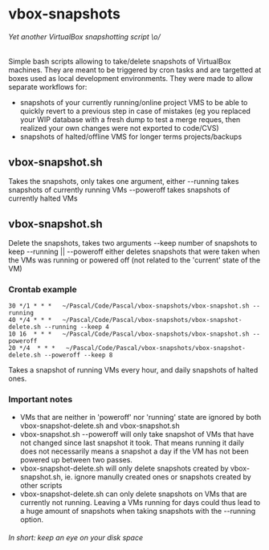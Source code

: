 # vbox-snapshots
###### Yet another VirtualBox snapshotting script \o/
Simple bash scripts allowing to take/delete snapshots of VirtualBox machines. They are meant to be triggered by cron tasks and are targetted at boxes used as local development environments.
They were made to allow separate workflows for:
- snapshots of your currently running/online project VMS to be able to quickly revert to a previous step in case of mistakes (eg you replaced your WIP database with a fresh dump to test a merge reques, then realized your own changes were not exported to code/CVS)
- snapshots of halted/offline VMS for longer terms projects/backups

## vbox-snapshot.sh
Takes the snapshots, only takes one argument, either
  --running
  takes snapshots of currently running VMs
  --poweroff
  takes snapshots of currently halted VMs
  
## vbox-snapshot.sh
Delete the snapshots, takes two arguments
  --keep <number>
  number of snapshots to keep
  --running || --poweroff
  either deletes snapshots that were taken when the VMs was running or powered off (not related to the 'current' state of the VM)

### Crontab example
```
30 */1 * * *   ~/Pascal/Code/Pascal/vbox-snapshots/vbox-snapshot.sh --running
40 */4 * * *   ~/Pascal/Code/Pascal/vbox-snapshots/vbox-snapshot-delete.sh --running --keep 4
10 16  * * *   ~/Pascal/Code/Pascal/vbox-snapshots/vbox-snapshot.sh --poweroff
20 */4  * * *   ~/Pascal/Code/Pascal/vbox-snapshots/vbox-snapshot-delete.sh --poweroff --keep 8
```
Takes a snapshot of running VMs every hour, and daily snapshots of halted ones.

### Important notes
- VMs that are neither in 'poweroff' nor 'running' state are ignored by both vbox-snapshot-delete.sh and vbox-snapshot.sh
- vbox-snapshot.sh --poweroff will only take snapshot of VMs that have not changed since last snapshot it took. That means running it daily does not necessarily means a snapshot a day if the VM has not been powered up between two passes.
- vbox-snapshot-delete.sh will only delete snapshots created by vbox-snapshot.sh, ie. ignore manully created ones or snapshots created by other scripts
- vbox-snapshot-delete.sh can only delete snapshots on VMs that are currently not running. Leaving a VMs running for days could thus lead to a huge amount of snapshots when taking snapshots with the --running option.

###### In short: keep an eye on your disk space
